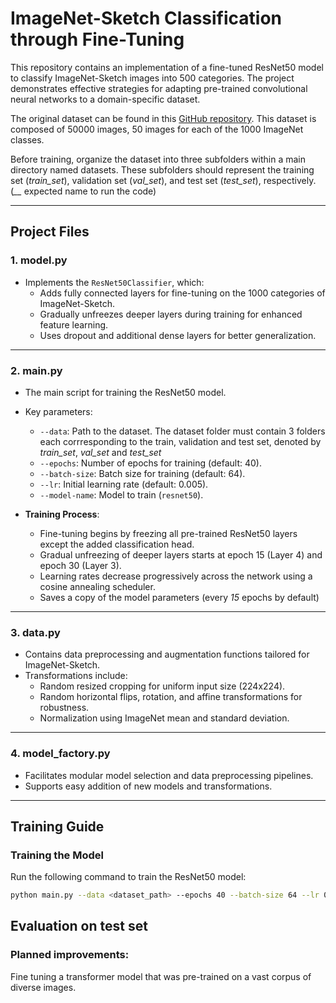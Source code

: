 # ImageNet-Sketch Classification through Fine-Tuning

This repository contains an implementation of a fine-tuned ResNet50 model to classify ImageNet-Sketch images into 500 categories. The project demonstrates effective strategies for adapting pre-trained convolutional neural networks to a domain-specific dataset.

The original dataset can be found in this [GitHub repository](https://github.com/HaohanWang/ImageNet-Sketch).
This dataset is composed of 50000 images, 50 images for each of the 1000 ImageNet classes.

Before training, organize the dataset into three subfolders within a main directory named datasets. These subfolders should represent the training set (*train_set*), validation set (*val_set*), and test set (*test_set*), respectively. (*__* expected name to run the code)

---

## Project Files

### **1. model.py**
- Implements the `ResNet50Classifier`, which:
  - Adds fully connected layers for fine-tuning on the 1000 categories of ImageNet-Sketch.
  - Gradually unfreezes deeper layers during training for enhanced feature learning.
  - Uses dropout and additional dense layers for better generalization.

---

### **2. main.py**
- The main script for training the ResNet50 model.
- Key parameters:
  - `--data`: Path to the dataset. The dataset folder must contain 3 folders each corrresponding to the train, validation and test set, denoted by *train_set*, *val_set* and *test_set*
  - `--epochs`: Number of epochs for training (default: 40).
  - `--batch-size`: Batch size for training (default: 64).
  - `--lr`: Initial learning rate (default: 0.005).
  - `--model-name`: Model to train (`resnet50`).

- **Training Process**:
  - Fine-tuning begins by freezing all pre-trained ResNet50 layers except the added classification head.
  - Gradual unfreezing of deeper layers starts at epoch 15 (Layer 4) and epoch 30 (Layer 3).
  - Learning rates decrease progressively across the network using a cosine annealing scheduler.
  - Saves a copy of the model parameters (every *15* epochs by default)

---

### **3. data.py**
- Contains data preprocessing and augmentation functions tailored for ImageNet-Sketch.
- Transformations include:
  - Random resized cropping for uniform input size (224x224).
  - Random horizontal flips, rotation, and affine transformations for robustness.
  - Normalization using ImageNet mean and standard deviation.

---

### **4. model_factory.py**
- Facilitates modular model selection and data preprocessing pipelines.
- Supports easy addition of new models and transformations.

---

## Training Guide

### **Training the Model**
Run the following command to train the ResNet50 model:

```bash
python main.py --data <dataset_path> --epochs 40 --batch-size 64 --lr 0.005 --model-name resnet50
```

## Evaluation on test set

### Planned improvements:
Fine tuning a transformer model that was pre-trained on a vast corpus of diverse images.
